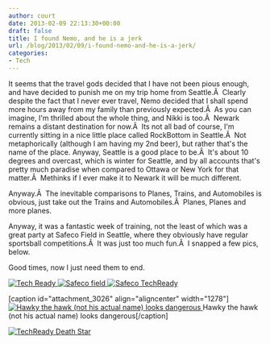 ```yaml
---
author: court
date: 2013-02-09 22:13:30+00:00
draft: false
title: I found Nemo, and he is a jerk
url: /blog/2013/02/09/i-found-nemo-and-he-is-a-jerk/
categories:
- Tech
---
```


It seems that the travel gods decided that I have not been pious enough, and have decided to punish me on my trip home from Seattle.Â  Clearly despite the fact that I never ever travel, Nemo decided that I shall spend more hours away from my family than previously expected.Â  As you can imagine, I'm thrilled about the whole thing, and Nikki is too.Â  Newark remains a distant destination for now.Â  Its not all bad of course, I'm currently sitting in a nice little place called RockBottom in Seattle.Â  Not metaphorically (although I am having my 2nd beer), but rather that's the name of the place. Anyway, Seattle is a good place to be.Â  It's about 10 degrees and overcast, which is winter for Seattle, and by all accounts that's pretty much paradise when compared to Ottawa or New York for that matter.Â  Methinks if I ever make it to Newark it will be much different.

Anyway.Â  The inevitable comparisons to Planes, Trains, and Automobiles is obvious, just take out the Trains and Automobiles.Â  Planes, Planes and more planes.

Anyway, it was a fantastic week of training, not the least of which was a great party at Safeco Field in Seattle, where they obviously have regular sportsball competitions.Â  It was just too much fun.Â  I snapped a few pics, below.

Good times, now I just need them to end.

[![Tech Ready](http://www.vallentyne.com/blog/wp-content/uploads/2013/02/WP_20130207_012.jpg)
](http://www.vallentyne.com/blog/2013/02/09/i-found-nemo-and-he-is-a-jerk/wp_20130207_012/) [![Safeco field](http://www.vallentyne.com/blog/wp-content/uploads/2013/02/WP_20130207_009.jpg)
](http://www.vallentyne.com/blog/2013/02/09/i-found-nemo-and-he-is-a-jerk/wp_20130207_009/) [![Safeco TechReady](http://www.vallentyne.com/blog/wp-content/uploads/2013/02/WP_20130207_008.jpg)
](http://www.vallentyne.com/blog/2013/02/09/i-found-nemo-and-he-is-a-jerk/wp_20130207_008/)

[caption id="attachment_3026" align="aligncenter" width="1278"][![Hawky the hawk (not his actual name) looks dangerous](http://www.vallentyne.com/blog/wp-content/uploads/2013/02/WP_20130207_002.jpg)
](http://www.vallentyne.com/blog/2013/02/09/i-found-nemo-and-he-is-a-jerk/wp_20130207_002/) Hawky the hawk (not his actual name) looks dangerous[/caption]



[![TechReady Death Star](http://www.vallentyne.com/blog/wp-content/uploads/2013/02/WP_20130207_011.jpg)
](http://www.vallentyne.com/blog/2013/02/09/i-found-nemo-and-he-is-a-jerk/wp_20130207_011/)
